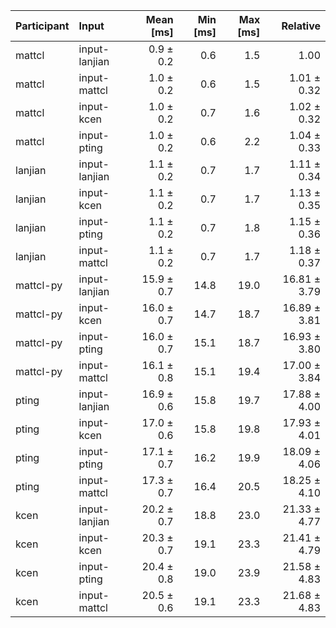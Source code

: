 | Participant | Input | Mean [ms] | Min [ms] | Max [ms] | Relative |
|:---|:---|---:|---:|---:|---:|
| mattcl | input-lanjian | 0.9 ± 0.2 | 0.6 | 1.5 | 1.00 |
| mattcl | input-mattcl | 1.0 ± 0.2 | 0.6 | 1.5 | 1.01 ± 0.32 |
| mattcl | input-kcen | 1.0 ± 0.2 | 0.7 | 1.6 | 1.02 ± 0.32 |
| mattcl | input-pting | 1.0 ± 0.2 | 0.6 | 2.2 | 1.04 ± 0.33 |
| lanjian | input-lanjian | 1.1 ± 0.2 | 0.7 | 1.7 | 1.11 ± 0.34 |
| lanjian | input-kcen | 1.1 ± 0.2 | 0.7 | 1.7 | 1.13 ± 0.35 |
| lanjian | input-pting | 1.1 ± 0.2 | 0.7 | 1.8 | 1.15 ± 0.36 |
| lanjian | input-mattcl | 1.1 ± 0.2 | 0.7 | 1.7 | 1.18 ± 0.37 |
| mattcl-py | input-lanjian | 15.9 ± 0.7 | 14.8 | 19.0 | 16.81 ± 3.79 |
| mattcl-py | input-kcen | 16.0 ± 0.7 | 14.7 | 18.7 | 16.89 ± 3.81 |
| mattcl-py | input-pting | 16.0 ± 0.7 | 15.1 | 18.7 | 16.93 ± 3.80 |
| mattcl-py | input-mattcl | 16.1 ± 0.8 | 15.1 | 19.4 | 17.00 ± 3.84 |
| pting | input-lanjian | 16.9 ± 0.6 | 15.8 | 19.7 | 17.88 ± 4.00 |
| pting | input-kcen | 17.0 ± 0.6 | 15.8 | 19.8 | 17.93 ± 4.01 |
| pting | input-pting | 17.1 ± 0.7 | 16.2 | 19.9 | 18.09 ± 4.06 |
| pting | input-mattcl | 17.3 ± 0.7 | 16.4 | 20.5 | 18.25 ± 4.10 |
| kcen | input-lanjian | 20.2 ± 0.7 | 18.8 | 23.0 | 21.33 ± 4.77 |
| kcen | input-kcen | 20.3 ± 0.7 | 19.1 | 23.3 | 21.41 ± 4.79 |
| kcen | input-pting | 20.4 ± 0.8 | 19.0 | 23.9 | 21.58 ± 4.83 |
| kcen | input-mattcl | 20.5 ± 0.6 | 19.1 | 23.3 | 21.68 ± 4.83 |

